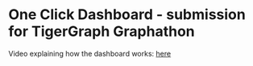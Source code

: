 # One Click Dashboard - submission for TigerGraph Graphathon

Video explaining how the dashboard works: [here](https://vimeo.com/454246874)
